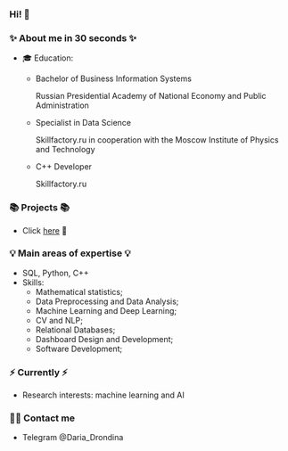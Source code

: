 ### Hi! 👋

### ✨ About me in 30 seconds ✨ 
* 🎓 Education:
  - Bachelor of Business Information Systems
    
    Russian Presidential Academy of National Economy and Public Administration
  - Specialist in Data Science
    
    Skillfactory.ru in cooperation 
    with the Moscow Institute of Physics and Technology
  - C++ Developer
 
    Skillfactory.ru

### 📚 Projects 📚

* Click [here](https://github.com/DaryaDrondina?tab=repositories) :wave:

### 💡 Main areas of expertise 💡
- SQL, Python, C++ 
- Skills: 
    * Mathematical statistics;
    * Data Preprocessing and Data Analysis;
    * Machine Learning and Deep Learning;
    * CV and NLP;
    * Relational Databases;
    * Dashboard Design and Development;
    * Software Development;
 
### ⚡️ Currently ⚡️
  *  Research interests: machine learning and AI

### 🙌🏻 Contact me
- Telegram @Daria_Drondina
